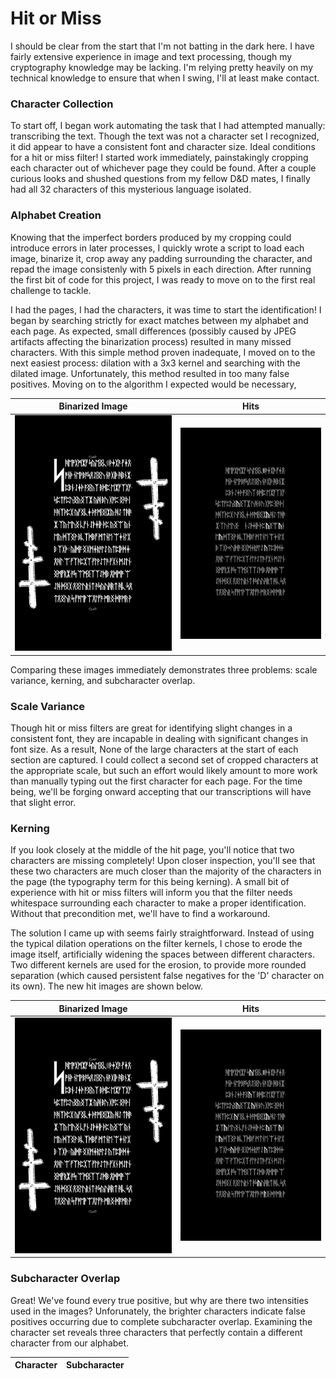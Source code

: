 # Hit or Miss

I should be clear from the start that I'm not batting in the dark here. I have fairly extensive experience in image and text processing, though my cryptography knowledge may be lacking. I'm relying pretty heavily on my technical knowledge to ensure that when I swing, I'll at least make contact. 

### Character Collection

To start off, I began work automating the task that I had attempted manually: transcribing the text. Though the text was not a character set I recognized, it did appear to have a consistent font and character size. Ideal conditions for a hit or miss filter! I started work immediately, painstakingly cropping each character out of whichever page they could be found. After a couple curious looks and shushed questions from my fellow D&D mates, I finally had all 32 characters of this mysterious language isolated.

### Alphabet Creation

Knowing that the imperfect borders produced by my cropping could introduce errors in later processes, I quickly wrote a script to load each image, binarize it, crop away any padding surrounding the character, and repad the image consistenly with 5 pixels in each direction. After running the first bit of code for this project, I was ready to move on to the first real challenge to tackle.

I had the pages, I had the characters, it was time to start the identification! I began by searching strictly for exact matches between my alphabet and each page. As expected, small differences (possibly caused by JPEG artifacts affecting the binarization process) resulted in many missed characters. With this simple method proven inadequate, I moved on to the next easiest process: dilation with a 3x3 kernel and searching with the dilated image. Unfortunately, this method resulted in too many false positives. Moving on to the algorithm I expected would be necessary, 

 Binarized Image | Hits
:---------------:|:----:
![binarized image](https://raw.githubusercontent.com/ralphatobe/cicada-3301/master/docs/img/original.png "Binarized Image") | ![hits](https://raw.githubusercontent.com/ralphatobe/cicada-3301/master/docs/img/hits.png "Hits")

Comparing these images immediately demonstrates three problems: scale variance, kerning, and subcharacter overlap.

### Scale Variance

Though hit or miss filters are great for identifying slight changes in a consistent font, they are incapable in dealing with significant changes in font size. As a result, None of the large characters at the start of each section are captured. I could collect a second set of cropped characters at the appropriate scale, but such an effort would likely amount to more work than manually typing out the first character for each page. For the time being, we'll be forging onward accepting that our transcriptions will have that slight error.

### Kerning

If you look closely at the middle of the hit page, you'll notice that two characters are missing completely! Upon closer inspection, you'll see that these two characters are much closer than the majority of the characters in the page (the typography term for this being kerning). A small bit of experience with hit or miss filters will inform you that the filter needs whitespace surrounding each character to make a proper identification. Without that precondition met, we'll have to find a workaround.

The solution I came up with seems fairly straightforward. Instead of using the typical dilation operations on the filter kernels, I chose to erode the image itself, artificially widening the spaces between different characters. Two different kernels are used for the erosion, to provide more rounded separation (which caused persistent false negatives for the 'D' character on its own). The new hit images are shown below.

 Binarized Image | Hits
:---------------:|:----:
![binarized image](https://raw.githubusercontent.com/ralphatobe/cicada-3301/master/docs/img/0_original.png "0_Binarized Image") | ![hits](https://raw.githubusercontent.com/ralphatobe/cicada-3301/master/docs/img/0_hits.png "0_Hits")

### Subcharacter Overlap

Great! We've found every true positive, but why are there two intensities used in the images? Unforunately, the brighter characters indicate false positives occurring due to complete subcharacter overlap. Examining the character set reveals three characters that perfectly contain a different character from our alphabet.

 Character | Subcharacter
:---------:|:------------:

